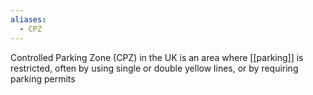 ```yaml
---
aliases:
  - CPZ
---
```

 Controlled Parking Zone (CPZ) in the UK is an area where [[parking]] is restricted, often by using single or double yellow lines, or by requiring parking permits